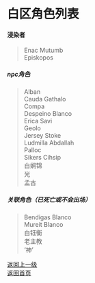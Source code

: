 # 白区角色列表 
#### 浸染者 
> Enac Mutumb  
> Episkopos  
  
##### npc角色
> Alban  
> Cauda Gathalo  
> Compa  
> Despeino Blanco  
> Erica Savi  
> Geolo  
> Jersey Stoke  
> Ludmilla Abdallah  
> Palloc  
> Sikers Cihsip  
> 白娴锦  
> 光  
> 孟古  
 
 
 
##### 关联角色（已死亡或不会出场）
> Bendigas Blanco  
> Mureit Blanco  
> 白钰衡  
> 老主教  
> ‘神’  
 
[返回上一级](https://drrlw.github.io/%E8%A7%92%E8%89%B2)  
[返回首页](https://drrlw.github.io/)
 


